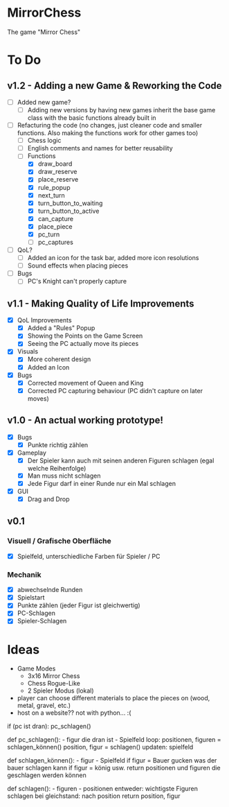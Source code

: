 # MirrorChess
The game "Mirror Chess"

# To Do

## v1.2 - Adding a new Game & Reworking the Code
- [ ] Added new game?
  - [ ] Adding new versions by having new games inherit the base game class with the basic functions already built in
- [ ] Refacturing the code (no changes, just cleaner code and smaller functions. Also making the functions work for other games too)
  - [ ] Chess logic
  - [ ] English comments and names for better reusability
  - [ ] Functions
    - [x] draw_board
    - [x] draw_reserve
    - [x] place_reserve
    - [x] rule_popup
    - [x] next_turn
    - [x] turn_button_to_waiting
    - [x] turn_button_to_active
    - [x] can_capture
    - [x] place_piece
    - [x] pc_turn
    - [ ] pc_captures
- [ ] QoL?
  - [ ] Added an icon for the task bar, added more icon resolutions
  - [ ] Sound effects when placing pieces
- [ ] Bugs
  - [ ] PC's Knight can't properly capture

## v1.1 - Making Quality of Life Improvements
- [x] QoL Improvements
  - [x] Added a "Rules" Popup
  - [x] Showing the Points on the Game Screen
  - [x] Seeing the PC actually move its pieces
- [x] Visuals
  - [x] More coherent design
  - [x] Added an Icon
- [x] Bugs
  - [x] Corrected movement of Queen and King
  - [x] Corrected PC capturing behaviour (PC didn't capture on later moves)

## v1.0 - An actual working prototype!
- [x] Bugs
  - [x] Punkte richtig zählen
- [x] Gameplay
  - [x] Der Spieler kann auch mit seinen anderen Figuren schlagen (egal welche Reihenfolge)
  - [x] Man muss nicht schlagen
  - [x] Jede Figur darf in einer Runde nur ein Mal schlagen
- [x] GUI
  - [x] Drag and Drop

## v0.1
### Visuell / Grafische Oberfläche
- [x] Spielfeld, unterschiedliche Farben für Spieler / PC

### Mechanik
- [x] abwechselnde Runden
- [x] Spielstart
- [x] Punkte zählen (jeder Figur ist gleichwertig)
- [x] PC-Schlagen
- [x] Spieler-Schlagen

# Ideas

- Game Modes
  - 3x16 Mirror Chess
  - Chess Rogue-Like
  - 2 Spieler Modus (lokal)
- player can choose different materials to place the pieces on (wood, metal, gravel, etc.)
- host on a website?? not with python... :(



if (pc ist dran): pc_schlagen()

def pc_schlagen():
    - figur die dran ist
    - Spielfeld
    loop:
        positionen, figuren = schlagen_können()
        position, figur = schlagen()
        updaten: spielfeld

def schlagen_können():
    - figur
    - Spielfeld
    if figur = Bauer
        gucken was der bauer schlagen kann
    if figur = könig
        usw.
    return positionen und figuren die geschlagen werden können

def schlagen():
    - figuren
    - positionen
    entweder: wichtigste Figuren schlagen
    bei gleichstand: nach position
    return position, figur